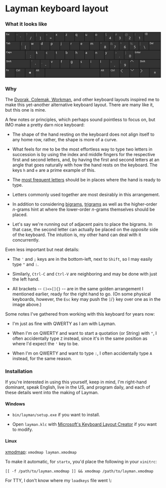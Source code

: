 # Layman keyboard layout

### What it looks like

![Layman](layout.png)

### Why

The [Dvorak, Colemak, Workman](https://en.wikipedia.org/wiki/Keyboard_layout#Non-QWERTY-based_Latin-script_keyboard_layouts), and other keyboard layouts inspired me to make this yet-another alternative keyboard layout. There are many like it, but this one is mine.

A few notes or principles, which perhaps sound pointless to focus on, but IMO make a pretty darn nice keyboard:

* The shape of the hand resting on the keyboard does not align itself to any home row, rather, the shape is more of a curve.

* What feels for me to be the most effortless way to type two letters in succession is by using the index and middle fingers for the respective first and second letters, and, by having the first and second letters at an angle that goes naturally with how the hand rests on the keyboard. The keys `h` and `e` are a prime example of this.

* The [most frequent letters](https://en.wikipedia.org/wiki/Letter_frequency#Relative_frequencies_of_letters_in_the_English_language) should be in places where the hand is ready to type.

* Letters commonly used together are most desirably in this arrangement.

* In addition to considering [bigrams](https://en.wikipedia.org/wiki/Bigrams#Bigram_frequency_in_the_English_language), [trigrams](https://en.wikipedia.org/wiki/Trigram#Frequency) as well as the higher-order *n*-grams hint at where the lower-order *n*-grams themselves should be placed.

* Let's say we're running out of adjacent pairs to place the bigrams. In that case, the second letter can actually be placed on the *opposite* side of the keyboard. The intuition is, my other hand can deal with it concurrently.

Even less important but neat details:

* The `'` and `;` keys are in the bottom-left, next to `Shift`, so I may easily type `"` and `:`.

* Similarly, `Ctrl-C` and `Ctrl-V` are neighboring and may be done with just the left hand.

* All brackets -- `()<>[]{}` -- are in the same golden arrangement I mentioned earlier, ready for the right hand to go. (On some physical keyboards, however, the `Esc` key may push the `]`/`}` key over one as in the image above.)

Some notes I've gathered from working with this keyboard for years now:

* I'm just as fine with QWERTY as I am with Layman.

* When I'm on QWERTY and want to start a quotation (or String) with `"`, I often accidentally type `Z` instead, since it's in the same position as where I'd expect the `'` key to be.

* When I'm on QWERTY and want to type `:`, I often accidentally type `A` instead, for the same reason.

### Installation

If you're interested in using this yourself, keep in mind, I'm right-hand dominant, speak English, live in the US, and program daily, and each of these details went into the making of Layman.

#### Windows

* `bin/layman/setup.exe` if you want to install.

* Open `layman.klc` with [Microsoft's Keyboard Layout Creator](https://www.microsoft.com/en-us/download/details.aspx?id=22339) if you want to modify.

#### Linux

[xmodmap](https://wiki.archlinux.org/index.php/xmodmap): `xmodmap layman.xmodmap`

To make it automatic, for `startx`, you'd place the following in your `xinitrc`:
```
[[ -f /path/to/layman.xmodmap ]] && xmodmap /path/to/layman.xmodmap
```

For TTY, I don't know where my `loadkeys` file went \\:
